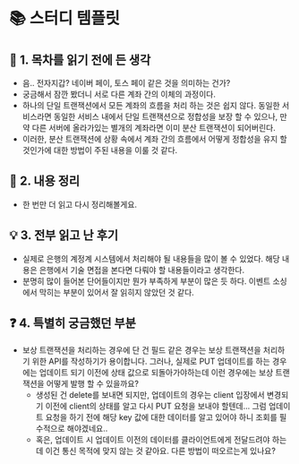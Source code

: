 # 📚 스터디 템플릿

## 📖 1. 목차를 읽기 전에 든 생각
- 음.. 전자지갑? 네이버 페이, 토스 페이 같은 것을 의미하는 건가?
- 궁금해서 잠깐 봤더니 서로 다른 계좌 간의 이체의 과정이다.
- 하나의 단일 트랜잭션에서 모든 계좌의 흐름을 처리 하는 것은 쉽지 않다. 동일한 서비스라면 동일한 서비스 내에서 단일 트랜잭션으로 정합성을 보장 할 수 있으나, 만약 다른 서버에 올라가있는 별개의 계좌라면 이미 분산 트랜잭션이 되어버린다.
- 이러한, 분산 트랜잭션에 상황 속에서 계좌 간의 흐름에서 어떻게 정합성을 유지 할 것인가에 대한 방법이 주된 내용을 이룰 것 같다. 

## 📝 2. 내용 정리
- 한 번만 더 읽고 다시 정리해볼게요. 

## 💡 3. 전부 읽고 난 후기
- 실제로 은행의 계정계 시스템에서 처리해야 될 내용들을 많이 볼 수 있었다. 해당 내용은 은행에서 기술 면접을 본다면 다뤄야 할 내용들이라고 생각한다.
- 분명히 많이 들어본 단어들이지만 뭔가 부족하게 부분이 많은 듯 하다. 이벤트 소싱에서 막히는 부분이 있어서 잘 읽히지 않았던 것 같다.

## ❓ 4. 특별히 궁금했던 부분
- 보상 트랜잭션을 처리하는 경우에 단 건 필드 같은 경우는 보상 트랜잭션을 처리하기 위한 API를 작성하기가 용이합니다. 그러나, 실제로 PUT 업데이트를 하는 경우에는 업데이트 되기 이전에 상태 값으로 되돌아가야하는데 이런 경우에는 보상 트랜잭션을 어떻게 발행 할 수 있을까요?
  - 생성된 건 delete를 보내면 되지만, 업데이트의 경우는 client 입장에서 변경되기 이전에 client의 상태를 알고 다시 PUT 요청을 보내야 할텐데... 그럼 업데이트 요청을 하기 전에 해당 key 값에 대한 데이터를 알고 있어야 하니 조회를 필수적으로 해야겠네요..
  - 혹은, 업데이트 시 업데이트 이전의 데이터를 클라이언트에게 전달드려야 하는데 이건 통신 목적에 맞지 않는 것 같아요. 다른 방법이 떠오르는게 있나요?

